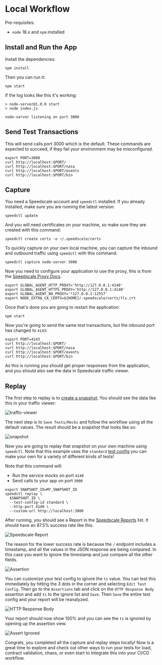 # Local Workflow

Pre-requisites:
* `node` 18.x and `npm` installed

## Install and Run the App

Install the dependencies:

```
npm install
```

Then you can run it:
```
npm start
```

If the log looks like this it's working:

```
> node-server@1.0.0 start
> node index.js

node-server listening on port 3000
```

## Send Test Transactions

This will send calls port 3000 which is the default. These commands are expected to succeed, if they fail your environment may be misconfigured.

```
export PORT=3000
curl http://localhost:$PORT/
curl http://localhost:$PORT/nasa
curl http://localhost:$PORT/events
curl http://localhost:$PORT/bin
```

## Capture 

You need a Speedscale account and `speedctl` installed. If you already installed, make sure you are running the latest version:

```
speedctl update
```

And you will need certificates on your machine, so make sure they are created with this command:

```
speedctl create certs -o ~/.speedscale/certs
```

To quickly capture on your own local machine, you can capture the inbound and outbound traffic using `speedctl` with this command:

```
speedctl capture node-server 3000
```

Now you need to configure your application to use the proxy, this is from the [Speedscale Proxy Docs](https://docs.speedscale.com/setup/sidecar/proxy-modes/#configuring-your-application-proxy-server).

```
export GLOBAL_AGENT_HTTP_PROXY='http://127.0.0.1:4140'
export GLOBAL_AGENT_HTTPS_PROXY='http://127.0.0.1:4140'
export GLOBAL_AGENT_NO_PROXY='*127.0.0.1:12557'
export NODE_EXTRA_CA_CERTS=${HOME}/.speedscale/certs/tls.crt
```

Once that's done you are going to restart the application:

```
npm start
```

Now you're going to send the same test transactions, but the inbound port has changed to `4143`:

```
export PORT=4143
curl http://localhost:$PORT/
curl http://localhost:$PORT/nasa
curl http://localhost:$PORT/events
curl http://localhost:$PORT/bin
```

As this is running you should get proper responses from the application, and you should also see the data in Speedscale traffic viewer.

## Replay

The first step to replay is to [create a snapshot](https://docs.speedscale.com/guides/creating-a-snapshot/). You should see the data like this in your traffic viewer:

![traffic-viewer](img/spd-traffic-viewer.png)

The next step is to `Save Tests/Mocks` and follow the workflow using all the default values. The result should be a snapshot that looks like so:

![snapshot](img/spd-snapshot.png)

Now you are going to replay that snapshot on your own machine using `speedctl`. Note that this example uses the `standard` [test config](https://docs.speedscale.com/guides/replay/config/) you can make your own for a variety of different kinds of tests!

Note that this command will:
* Run the service mocks on port `4140`
* Send calls to your app on port `3000`

```
export SNAPSHOT_ID=MY_SNAPSHOT_ID
speedctl replay \
  $SNAPSHOT_ID \
  --test-config-id standard \
  --http-port 4140 \
  --custom-url http://localhost:3000
```

After running, you should see a Report in the [Speedscale Reports](https://app.speedscale.com/reports) list. It should have an 87.5% success rate like this.

![Speedscale Report](img/spd-report-summary.png)

The reason for the lower success rate is because the `/` endpoint includes a timestamp, and all the values in the JSON response are being compared. In this case you want to ignore the timestamp and just compare all the other fields.

![Assertion](img/spd-report-assert.png)

You can customize your test config to ignore the `ts` value. You can test this immediately by hitting the 3 dots in the corner and selecting `Edit Test Config`. Then go to the `Assertions` tab and click on the `HTTP Response Body` assertion and add `ts` to the ignore list and `Save`. Then `Save` the entire test config and your report will be reanalyzed.

![HTTP Response Body](img/spd-http-response-body.png)

Your report should now show 100% and you can see the `ts` is ignored by opening up the assertion view.

![Assert Ignored](img/spd-report-assert-ignored.png)

Congrats, you completed all the capture and replay steps locally! Now is a great time to explore and check out other ways to run your tests for load, contract validation, chaos, or even start to integrate this into your CI/CD workflow.
